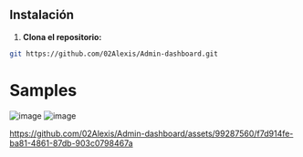 ## Instalación

1. **Clona el repositorio:**
```bash
git https://github.com/02Alexis/Admin-dashboard.git
```

 # Samples 

 ![image](https://github.com/02Alexis/Admin-dashboard/assets/99287560/543b57c9-cb0f-4daa-972d-084e569ca8a5)
![image](https://github.com/02Alexis/Admin-dashboard/assets/99287560/3627606f-2c5f-4190-9c14-a7f4dad8d898)

https://github.com/02Alexis/Admin-dashboard/assets/99287560/f7d914fe-ba81-4861-87db-903c0798467a
